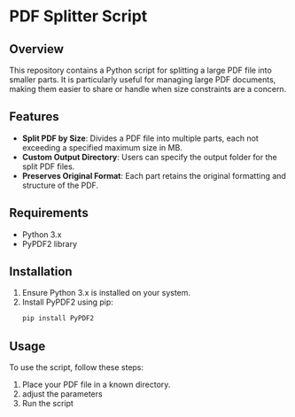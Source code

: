 # PDF Splitter Script

## Overview

This repository contains a Python script for splitting a large PDF file into smaller parts. It is particularly useful for managing large PDF documents, making them easier to share or handle when size constraints are a concern.

## Features

- **Split PDF by Size**: Divides a PDF file into multiple parts, each not exceeding a specified maximum size in MB.
- **Custom Output Directory**: Users can specify the output folder for the split PDF files.
- **Preserves Original Format**: Each part retains the original formatting and structure of the PDF.

## Requirements

- Python 3.x
- PyPDF2 library

## Installation

1. Ensure Python 3.x is installed on your system.
2. Install PyPDF2 using pip:
   ```bash
   pip install PyPDF2

## Usage

To use the script, follow these steps:

1. Place your PDF file in a known directory.
2. adjust the parameters
3. Run the script 

